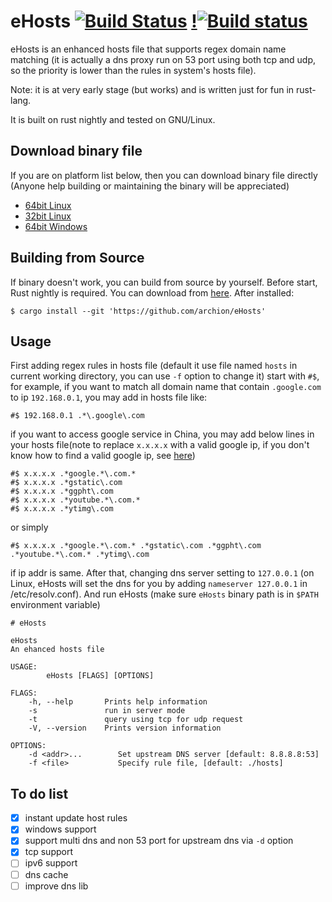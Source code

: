 # eHosts [![Build Status](https://travis-ci.org/archion/eHosts.svg)](https://travis-ci.org/archion/eHosts) [!![Build status](https://ci.appveyor.com/api/projects/status/github/archion/eHosts?svg=true)](https://ci.appveyor.com/api/projects/status/github/archion/eHosts?svg=true)


eHosts is an enhanced hosts file that supports regex domain name matching (it is actually a dns proxy run on 53 port using both tcp and udp, so the priority is lower than the rules in system's hosts file).

Note: it is at very early stage (but works) and is written just for fun in rust-lang.

It is built on rust nightly and tested on GNU/Linux.


## Download binary file

If you are on platform list below, then you can download binary file directly (Anyone help building or maintaining the binary will be appreciated)

- [64bit Linux](https://raw.githubusercontent.com/archion/eHosts/master/target/x86_64-unknown-linux-musl/release/eHosts)
- [32bit Linux](https://raw.githubusercontent.com/archion/eHosts/master/target/i686-unknown-linux-musl/release/eHosts)
- [64bit Windows](https://raw.githubusercontent.com/archion/eHosts/master/target/x86_64-pc-windows-gnu/release/eHosts.exe)

## Building from Source
If binary doesn't work, you can build from source by yourself. Before start, Rust nightly is required. You can download from [here](http://www.rust-lang.org/install.html). After installed:

```
$ cargo install --git 'https://github.com/archion/eHosts'
```

## Usage
First adding regex rules in hosts file (default it use file named `hosts` in current working directory, you can use `-f` option to change it) start with `#$`, for example, if you want to match all domain name that contain `.google.com` to ip `192.168.0.1`, you may add in hosts file like:

```
#$ 192.168.0.1 .*\.google\.com
```
if you want to access google service in China, you may add below lines in your hosts file(note to replace `x.x.x.x` with a valid google ip, if you don't know how to find a valid google ip, see [here](http://archion.github.io/2014/06/18/%E8%87%AA%E5%AF%BB%E8%B0%B7%E6%AD%8C%E6%8C%A8%E5%B1%81/))
```
#$ x.x.x.x .*google.*\.com.*
#$ x.x.x.x .*gstatic\.com
#$ x.x.x.x .*ggpht\.com
#$ x.x.x.x .*youtube.*\.com.*
#$ x.x.x.x .*ytimg\.com
```
or simply
```
#$ x.x.x.x .*google.*\.com.* .*gstatic\.com .*ggpht\.com .*youtube.*\.com.* .*ytimg\.com
```
if ip addr is same. After that, changing dns server setting to `127.0.0.1` (on Linux, eHosts will set the dns for you by adding `nameserver 127.0.0.1` in /etc/resolv.conf). And run eHosts (make sure `eHosts` binary path is in `$PATH` environment variable)
```
# eHosts
```

```
eHosts 
An ehanced hosts file

USAGE:
        eHosts [FLAGS] [OPTIONS]

FLAGS:
    -h, --help       Prints help information
    -s               run in server mode
	-t               query using tcp for udp request
    -V, --version    Prints version information

OPTIONS:
    -d <addr>...        Set upstream DNS server [default: 8.8.8.8:53]
    -f <file>           Specify rule file, [default: ./hosts]
```



## To do list

- [x] instant update host rules
- [x] windows support
- [x] support multi dns and non 53 port for upstream dns via `-d` option
- [x] tcp support
- [ ] ipv6 support
- [ ] dns cache
- [ ] improve dns lib
